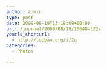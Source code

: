 ```yaml
---
author: admin
type: post
date: 2009-08-19T13:18:09+00:00
url: /journal/2009/08/19/166484322/
yourls_shorturl:
  - http://lobban.org/i/2q
categories:
  - Photos

---
```

<div class="figure">
  <img src="http://lobban.org/wp-content/uploads/2011/06/tumblr_komkyaLtKn1qzrl7bo1_500.jpg" alt="" />
</div>